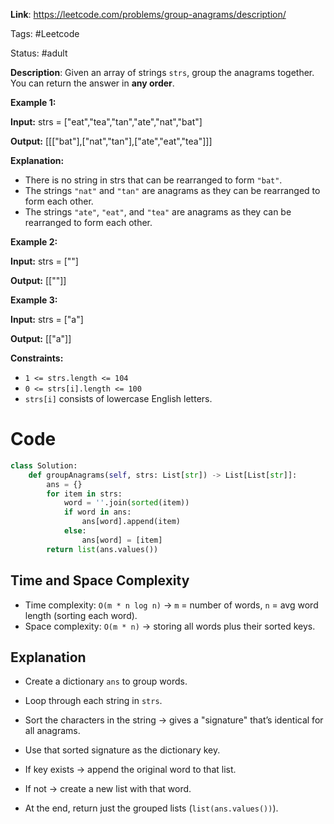 **Link**: https://leetcode.com/problems/group-anagrams/description/

Tags: #Leetcode 

Status: #adult

**Description**: 
Given an array of strings `strs`, group the anagrams together. You can return the answer in **any order**.

**Example 1:**

**Input:** strs = ["eat","tea","tan","ate","nat","bat"]

**Output:** [[["bat"],["nat","tan"],["ate","eat","tea"]]]

**Explanation:**

- There is no string in strs that can be rearranged to form `"bat"`.
- The strings `"nat"` and `"tan"` are anagrams as they can be rearranged to form each other.
- The strings `"ate"`, `"eat"`, and `"tea"` are anagrams as they can be rearranged to form each other.

**Example 2:**

**Input:** strs = [""]

**Output:** [[""]]

**Example 3:**

**Input:** strs = ["a"]

**Output:** [["a"]]

**Constraints:**

- `1 <= strs.length <= 104`
- `0 <= strs[i].length <= 100`
- `strs[i]` consists of lowercase English letters.

# Code

```python
class Solution:
    def groupAnagrams(self, strs: List[str]) -> List[List[str]]:
        ans = {}
        for item in strs:
            word = ''.join(sorted(item))
            if word in ans:
                ans[word].append(item)
            else:
                ans[word] = [item]
        return list(ans.values())
```
## Time and Space Complexity

- Time complexity: `O(m * n log n)` → `m` = number of words, `n` = avg word length (sorting each word).
- Space complexity: `O(m * n)` → storing all words plus their sorted keys.
## Explanation
- Create a dictionary `ans` to group words.
    
- Loop through each string in `strs`.
    
- Sort the characters in the string → gives a "signature" that’s identical for all anagrams.
    
- Use that sorted signature as the dictionary key.
    
- If key exists → append the original word to that list.
    
- If not → create a new list with that word.
    
- At the end, return just the grouped lists (`list(ans.values())`).
